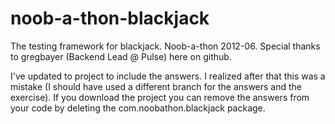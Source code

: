 noob-a-thon-blackjack
=====================

The testing framework for blackjack. Noob-a-thon 2012-06. Special thanks to gregbayer (Backend Lead @ Pulse) here on github.

I've updated to project to include the answers. I realized after that this was a mistake (I should have used a different branch for the answers and the exercise). If you download the project you can remove the answers from your code by deleting the com.noobathon.blackjack package.
